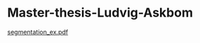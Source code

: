 # Master-thesis-Ludvig-Askbom
[segmentation_ex.pdf](https://github.com/ludask1103/Master-thesis-Ludvig-Askbom/blob/main/images/segmentation_ex-1.png)

